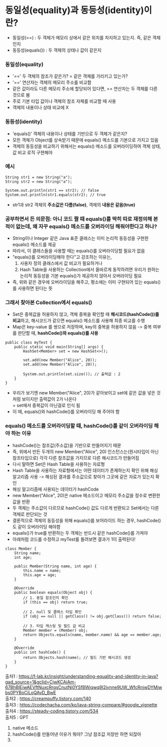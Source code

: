 # 동일성(equality)과 동등성(identity)이란?
- 동일성(==) : 두 객체가 메모리 상에서 같은 위치를 차지하고 있는지. 즉, 같은 객체인지
- 동등성(equals()) : 두 객체의 상태나 값이 같은지

### 동일성(equality)
- '==' 두 객체의 참조가 같은가? = 같은 객체를 가리키고 있는가?
- '==' 연산자는 객체의 메모리 주소를 비교함
- 같은 값이라도 다른 메모리 주소에 할당되어 있다면, == 연산자는 두 객체를 다른 것으로 봄
- 주로 기본 타입 값이나 객체의 참조 자체를 비교할 때 사용
- 객체의 내용이나 상태 비교에 X

### 동등성(identity)
- 'equals()' 객체의 내용이나 상태를 기반으로 두 객체가 같은지?
- 모든 객체가 Object를 상속받기 때문에 equals() 메소드를 기본으로 가지고 있음
- 객체의 동등성을 비교하기 위해서는 equals() 메소드를 오버라이딩하여 객체 상태, 값 비교 로직 구현해야

### 예시
```
String str1 = new String("a");
String str2 = new String("a");

System.out.println(str1 == str2); // false
System.out.println(str1.equals(str2); // true
```
- str1과 str2 객체의 **주소값은 다름(false)**, 객체의 **내용은 같음(true)**

### 공부하면서 든 의문점: 아니 코드 짤 때 equals()를 딱히 따로 재정의해 본 적이 없는데, 왜 자꾸 equals() 메소드를 오버라이딩 해줘야한다고 하나?
- String이나 Integer 같은 Java 표준 클래스는 이미 논리적 동등성을 구현한 equals() 메소드를 제공
- 따라서, 이 클래스들을 사용할 때는 equals()를 오버라이딩할 필요가 없음
- "equals()를 오버라이딩해야 한다"고 강조하는 이유는,
  1. 사용자 정의 클래스에서 값 비교가 필요하거나
  2. Hash Table을 사용하는 Collection에서 올바르게 동작하려면 우리가 원하는 논리적 동등성을 기본 equals()가 제공하지 않아서 오버라이딩 필요
- 즉, 위와 같은 경우에 오버라이딩을 해주고, 평소에는 이미 구현되어 있는 equals()를 사용하면 된다는 뜻

### 그래서 찾아본 Collection에서 equals()
- Set은 중복값을 허용하지 않고, 객체 중복을 확인할 때 **해시코드(hashCode())를 비교**하고, 해시코드가 같으면 equals() 메소드를 사용해 최종 비교를 수행
- Map은 key-value 를 쌍으로 저장하며, key의 중복을 허용하지 않음 -> 중복 여부를 판단할 때, **hashCode()와 equals()를 사용**
```
public class myTest {
    public static void main(String[] args) {
        HashSet<Member> set = new HashSet<>();

        set.add(new Member("Alice", 20));
        set.add(new Member("Alice", 20));

        System.out.println(set.size()); // 출력값 : 2
    }
}
```
- 우리가 보기엔 new Member("Alice", 20)가 같아보이고 set에 같은 값을 넣은 것 처럼 보이지만 출력값이 2가 나온다   
  = set에서 중복값이 아닌걸로 인식 됨
- 이 때, equals()와 hashCode()를 오버라이딩 해 주어야 함

### equals() 메소드를 오버라이딩할 때, hashCode()를 같이 오버라이딩 해야 하는 이유
- hashCode()는 참조값(주소값)을 기반으로 만들어지기 때문
- 즉, 위에서 만든 두개의 new Member("Alice", 20) 인스턴스는(원시타입이 아닌 참조타입으로) 각각 다른 참조값을 가지므로 다른 해시코드가 만들어짐
- 다시 말하면 Set은 Hash Table을 사용하는 자료형
- Hash Table을 사용하는 자료형에서는 어떤 데이터가 존재하는지 확인 위해 해싱 알고리즘 사용 -> 해싱된 결과를 주소값으로 찾아가 그곳에 같은 자료가 있는지 확인
- 해싱 알고리즘에 사용되는 데이터가 hashCode
- new Member("Alice", 20)은 native 메소드이고 메모리 주소값을 정수로 변환한 값을 반환
- 두 객체는 주소값이 다르므로 hashCode() 값도 다르게 반환되고 Set에서는 다른 객체로 판단되는 것
- 결론적으로 객체의 동등성을 위해 equals()를 보어라이드 하는 경우, hashCode()도 같이 오버라이딩 해야함
- equals()가 true를 반환하는 두 객체는 반드시 같은 hashCode()를 가져야
- 아래처럼 코드를 수정하고 myTest를 돌려보면 결과가 1이 출력된다!
```
class Member {
    String name;
    int age;

    public Member(String name, int age) {
        this.name = name;
        this.age = age;
    }

    @Override
    public boolean equals(Object obj) {
        // 1. 동일 참조인지 확인
        if (this == obj) return true;

        // 2. null 및 클래스 타입 확인
        if (obj == null || getClass() != obj.getClass()) return false;

        // 3. 타입 캐스팅 및 필드 값 비교
        Member member = (Member) obj;
        return Objects.equals(name, member.name) && age == member.age;
    }

    @Override
    public int hashCode() {
        return Objects.hash(name); // 필드 기반 해시코드 생성
    }
}
```

   
출처1 : https://f-lab.kr/insight/understanding-equality-and-identity-in-java?gad_source=1&gclid=CjwKCAiAm-67BhBlEiwAEVftNuxcRrqsCnutNi0YSfBWjqwq9l2jynne9UW_WfcRnjwDYMjwbs0PYBoCiLoQAvD_BwE   
출처2 : https://creampuffy.tistory.com/140   
출처3 : https://codechacha.com/ko/java-string-compare/#google_vignette   
출처4 : https://steady-coding.tistory.com/534   
출처5 : GPT
    
    
1. native 메소드
2. hashCode()를 만들어낸 이유가 뭐야? 그냥 참조값 저장만 하면 되잖아
3. 

